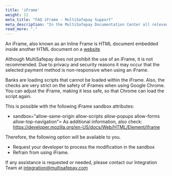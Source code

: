 ```yaml
---
title: 'iFrame'
weight: 12
meta_title: "FAQ iFrame - MultiSafepay Support"
meta_description: "In the MultiSafepay Documentation Center all relevant information regarding our Plugins and API. As well as Support pages for Payment Method, Tools and General Questions. You can also find the contact details of our Support Team and Integration Team."
read_more: "."
---
```

 
An iFrame, also known as an Inline Frame is HTML document embedded inside another HTML document on a [website](/faq/getting-started/glossary/#website) 
 
Although MultiSafepay does not prohibit the use of an iFrame, it is not recommended.
Due to privacy and security reasons it may occur that the selected payment method is non-responsive when using an iFrame.
 
Banks are loading scripts that cannot be loaded within the iFrame.
Also, the checks are very strict on the safety of iFrames when using Google Chrome.
You can adjust the iFrame, making it less safe, so that Chrome can load the script again.
 
This is possible with the following iFrame sandbox attributes:
 
* sandbox="allow-same-origin allow-scripts allow-popups allow-forms allow-top-navigation">
As additional information, also check: https://developer.mozilla.org/en-US/docs/Web/HTML/Element/iframe
 
Therefore, the following option will be available to you.
 
* Request your developer to process the modification in the sandbox
* Refrain from using iFrame.
 
If any assistance is requested or needed, please contact our Integration Team at <integration@multisafepay.com>
 


